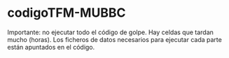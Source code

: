 # codigoTFM-MUBBC
Importante: no ejecutar todo el código de golpe. Hay celdas que tardan mucho (horas).
Los ficheros de datos necesarios para ejecutar cada parte están apuntados en el código.
